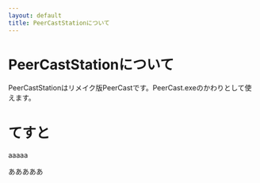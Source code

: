 ```yaml
---
layout: default
title: PeerCastStationについて
---
```


PeerCastStationについて
=======================
PeerCastStationはリメイク版PeerCastです。PeerCast.exeのかわりとして使えます。

てすと
=======================

aaaaa

あああああ



